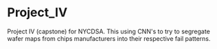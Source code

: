 # Project_IV
Project IV (capstone) for NYCDSA. This using CNN's to try to segregate wafer maps from chips manufacturers into their respective fail patterns.

